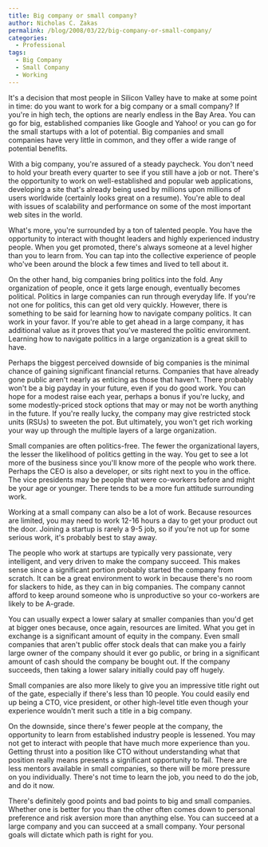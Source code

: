 ```yaml
---
title: Big company or small company?
author: Nicholas C. Zakas
permalink: /blog/2008/03/22/big-company-or-small-company/
categories:
  - Professional
tags:
  - Big Company
  - Small Company
  - Working
---
```

It's a decision that most people in Silicon Valley have to make at some point in time: do you want to work for a big company or a small company? If you're in high tech, the options are nearly endless in the Bay Area. You can go for big, established companies like Google and Yahoo! or you can go for the small startups with a lot of potential. Big companies and small companies have very little in common, and they offer a wide range of potential benefits.

With a big company, you're assured of a steady paycheck. You don't need to hold your breath every quarter to see if you still have a job or not. There's the opportunity to work on well-established and popular web applications, developing a site that's already being used by millions upon millions of users worldwide (certainly looks great on a resume). You're able to deal with issues of scalability and performance on some of the most important web sites in the world.

What's more, you're surrounded by a ton of talented people. You have the opportunity to interact with thought leaders and highly experienced industry people. When you get promoted, there's always someone at a level higher than you to learn from. You can tap into the collective experience of people who've been around the block a few times and lived to tell about it.

On the other hand, big companies bring politics into the fold. Any organization of people, once it gets large enough, eventually becomes political. Politics in large companies can run through everyday life. If you're not one for politics, this can get old very quickly. However, there is something to be said for learning how to navigate company politics. It can work in your favor. If you're able to get ahead in a large company, it has additional value as it proves that you've mastered the politic environment. Learning how to navigate politics in a large organization is a great skill to have.

Perhaps the biggest perceived downside of big companies is the minimal chance of gaining significant financial returns. Companies that have already gone public aren't nearly as enticing as those that haven't. There probably won't be a big payday in your future, even if you do good work. You can hope for a modest raise each year, perhaps a bonus if you're lucky, and some modestly-priced stock options that may or may not be worth anything in the future. If you're really lucky, the company may give restricted stock units (RSUs) to sweeten the pot. But ultimately, you won't get rich working your way up through the multiple layers of a large organization.

Small companies are often politics-free. The fewer the organizational layers, the lesser the likelihood of politics getting in the way. You get to see a lot more of the business since you'll know more of the people who work there. Perhaps the CEO is also a developer, or sits right next to you in the office. The vice presidents may be people that were co-workers before and might be your age or younger. There tends to be a more fun attitude surrounding work.

Working at a small company can also be a lot of work. Because resources are limited, you may need to work 12-16 hours a day to get your product out the door. Joining a startup is rarely a 9-5 job, so if you're not up for some serious work, it's probably best to stay away.

The people who work at startups are typically very passionate, very intelligent, and very driven to make the company succeed. This makes sense since a significant portion probably started the company from scratch. It can be a great environment to work in because there's no room for slackers to hide, as they can in big companies. The company cannot afford to keep around someone who is unproductive so your co-workers are likely to be A-grade.

You can usually expect a lower salary at smaller companies than you'd get at bigger ones because, once again, resources are limited. What you get in exchange is a significant amount of equity in the company. Even small companies that aren't public offer stock deals that can make you a fairly large owner of the company should it ever go public, or bring in a significant amount of cash should the company be bought out. If the company succeeds, then taking a lower salary initially could pay off hugely.

Small companies are also more likely to give you an impressive title right out of the gate, especially if there's less than 10 people. You could easily end up being a CTO, vice president, or other high-level title even though your experience wouldn't merit such a title in a big company.

On the downside, since there's fewer people at the company, the opportunity to learn from established industry people is lessened. You may not get to interact with people that have much more experience than you. Getting thrust into a position like CTO without understanding what that position really means presents a significant opportunity to fail. There are less mentors available in small companies, so there will be more pressure on you individually. There's not time to learn the job, you need to do the job, and do it now.

There's definitely good points and bad points to big and small companies. Whether one is better for you than the other often comes down to personal preference and risk aversion more than anything else. You can succeed at a large company and you can succeed at a small company. Your personal goals will dictate which path is right for you.
